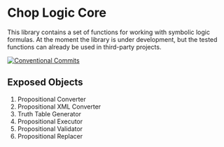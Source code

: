 # Chop Logic Core

This library contains a set of functions for working with symbolic logic formulas. At the moment the library is under development, but the tested functions can already be used in third-party projects.

[![Conventional Commits](https://img.shields.io/badge/Conventional%20Commits-1.0.0-%23FE5196?logo=conventionalcommits&logoColor=white)](https://conventionalcommits.org)

## Exposed Objects

1. Propositional Converter
2. Propositional XML Converter
3. Truth Table Generator
4. Propositional Executor
5. Propositional Validator
6. Propositional Replacer
